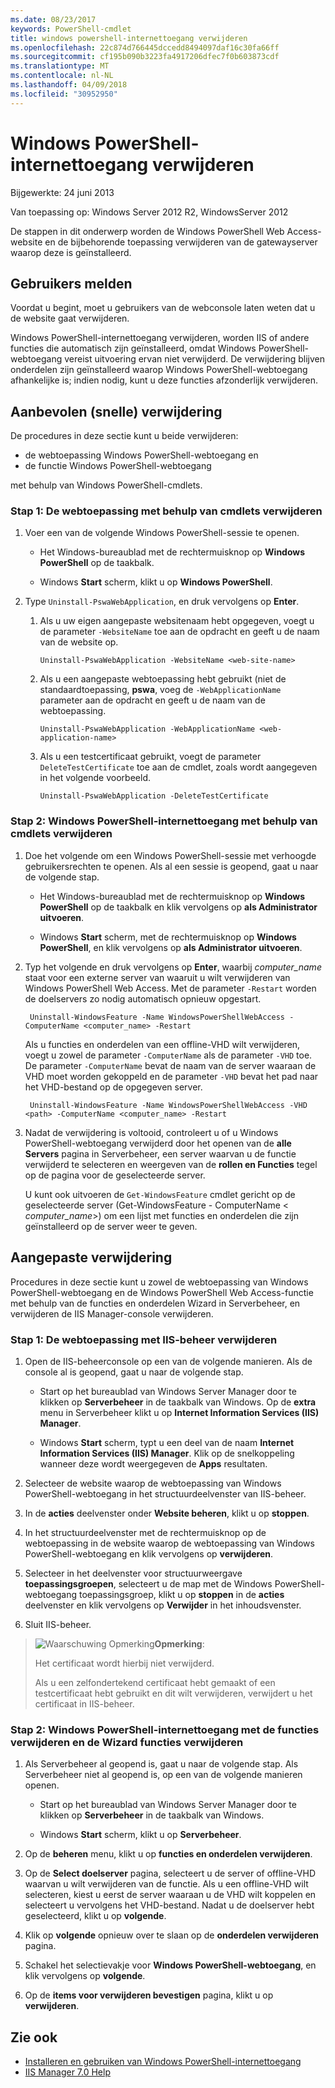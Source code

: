 ```yaml
---
ms.date: 08/23/2017
keywords: PowerShell-cmdlet
title: windows powershell-internettoegang verwijderen
ms.openlocfilehash: 22c874d766445dccedd8494097daf16c30fa66ff
ms.sourcegitcommit: cf195b090b3223fa4917206dfec7f0b603873cdf
ms.translationtype: MT
ms.contentlocale: nl-NL
ms.lasthandoff: 04/09/2018
ms.locfileid: "30952950"
---
```

# <a name="uninstall-windows-powershell-web-access"></a>Windows PowerShell-internettoegang verwijderen

Bijgewerkte: 24 juni 2013

Van toepassing op: Windows Server 2012 R2, WindowsServer 2012

De stappen in dit onderwerp worden de Windows PowerShell Web Access-website en de bijbehorende toepassing verwijderen van de gatewayserver waarop deze is geïnstalleerd.

## <a name="notify-users"></a>Gebruikers melden

Voordat u begint, moet u gebruikers van de webconsole laten weten dat u de website gaat verwijderen.

Windows PowerShell-internettoegang verwijderen, worden IIS of andere functies die automatisch zijn geïnstalleerd, omdat Windows PowerShell-webtoegang vereist uitvoering ervan niet verwijderd.
De verwijdering blijven onderdelen zijn geïnstalleerd waarop Windows PowerShell-webtoegang afhankelijke is; indien nodig, kunt u deze functies afzonderlijk verwijderen.

## <a name="recommended-quick-uninstallation"></a>Aanbevolen (snelle) verwijdering

De procedures in deze sectie kunt u beide verwijderen:

- de webtoepassing Windows PowerShell-webtoegang en
- de functie Windows PowerShell-webtoegang

met behulp van Windows PowerShell-cmdlets.

### <a name="step-1-delete-the-web-application-using-cmdlets"></a>Stap 1: De webtoepassing met behulp van cmdlets verwijderen

1. Voer een van de volgende Windows PowerShell-sessie te openen.

    -   Het Windows-bureaublad met de rechtermuisknop op **Windows PowerShell** op de taakbalk.

    -   Windows **Start** scherm, klikt u op **Windows PowerShell**.

2. Type `Uninstall-PswaWebApplication`, en druk vervolgens op **Enter**.
   1. Als u uw eigen aangepaste websitenaam hebt opgegeven, voegt u de parameter `-WebsiteName` toe aan de opdracht en geeft u de naam van de website op.

        `Uninstall-PswaWebApplication -WebsiteName <web-site-name>`
   1. Als u een aangepaste webtoepassing hebt gebruikt (niet de standaardtoepassing, **pswa**, voeg de `-WebApplicationName` parameter aan de opdracht en geeft u de naam van de webtoepassing.

        `Uninstall-PswaWebApplication -WebApplicationName <web-application-name>`
   1. Als u een testcertificaat gebruikt, voegt de parameter `DeleteTestCertificate` toe aan de cmdlet, zoals wordt aangegeven in het volgende voorbeeld.

        `Uninstall-PswaWebApplication -DeleteTestCertificate`

### <a name="step-2-uninstall-windows-powershell-web-access-using-cmdlets"></a>Stap 2: Windows PowerShell-internettoegang met behulp van cmdlets verwijderen

1. Doe het volgende om een Windows PowerShell-sessie met verhoogde gebruikersrechten te openen. Als al een sessie is geopend, gaat u naar de volgende stap.

    -   Het Windows-bureaublad met de rechtermuisknop op **Windows PowerShell** op de taakbalk en klik vervolgens op **als Administrator uitvoeren**.

    -   Windows **Start** scherm, met de rechtermuisknop op **Windows PowerShell**, en klik vervolgens op **als Administrator uitvoeren**.

1. Typ het volgende en druk vervolgens op **Enter**, waarbij *computer_name* staat voor een externe server van waaruit u wilt verwijderen van Windows PowerShell Web Access. Met de parameter `-Restart` worden de doelservers zo nodig automatisch opnieuw opgestart.

        Uninstall-WindowsFeature -Name WindowsPowerShellWebAccess -ComputerName <computer_name> -Restart

    Als u functies en onderdelen van een offline-VHD wilt verwijderen, voegt u zowel de parameter `-ComputerName` als de parameter `-VHD` toe. De parameter `-ComputerName` bevat de naam van de server waaraan de VHD moet worden gekoppeld en de parameter `-VHD` bevat het pad naar het VHD-bestand op de opgegeven server.

        Uninstall-WindowsFeature -Name WindowsPowerShellWebAccess -VHD <path> -ComputerName <computer_name> -Restart

1. Nadat de verwijdering is voltooid, controleert u of u Windows PowerShell-webtoegang verwijderd door het openen van de **alle Servers** pagina in Serverbeheer, een server waarvan u de functie verwijderd te selecteren en weergeven van de **rollen en Functies** tegel op de pagina voor de geselecteerde server.

    U kunt ook uitvoeren de `Get-WindowsFeature` cmdlet gericht op de geselecteerde server (Get-WindowsFeature - ComputerName &lt; *computer_name*&gt;) om een lijst met functies en onderdelen die zijn geïnstalleerd op de server weer te geven.

## <a name="custom-uninstallation"></a>Aangepaste verwijdering

Procedures in deze sectie kunt u zowel de webtoepassing van Windows PowerShell-webtoegang en de Windows PowerShell Web Access-functie met behulp van de functies en onderdelen Wizard in Serverbeheer, en verwijderen de IIS Manager-console verwijderen.

### <a name="step-1-delete-the-web-application-using-iis-manager"></a>Stap 1: De webtoepassing met IIS-beheer verwijderen


1. Open de IIS-beheerconsole op een van de volgende manieren. Als de console al is geopend, gaat u naar de volgende stap.

    -   Start op het bureaublad van Windows Server Manager door te klikken op **Serverbeheer** in de taakbalk van Windows. Op de **extra** menu in Serverbeheer klikt u op **Internet Information Services (IIS) Manager**.

    -   Windows **Start** scherm, typt u een deel van de naam **Internet Information Services (IIS) Manager**. Klik op de snelkoppeling wanneer deze wordt weergegeven de **Apps** resultaten.

1. Selecteer de website waarop de webtoepassing van Windows PowerShell-webtoegang in het structuurdeelvenster van IIS-beheer.

1. In de **acties** deelvenster onder **Website beheren**, klikt u op **stoppen**.

1. In het structuurdeelvenster met de rechtermuisknop op de webtoepassing in de website waarop de webtoepassing van Windows PowerShell-webtoegang en klik vervolgens op **verwijderen**.

1. Selecteer in het deelvenster voor structuurweergave **toepassingsgroepen**, selecteert u de map met de Windows PowerShell-webtoegang toepassingsgroep, klikt u op **stoppen** in de **acties** deelvenster en klik vervolgens op  **Verwijder** in het inhoudsvenster.

1. Sluit IIS-beheer.

> ![Waarschuwing Opmerking](images/SecurityNote.jpeg)**Opmerking**:
>
> Het certificaat wordt hierbij niet verwijderd.
>
> Als u een zelfondertekend certificaat hebt gemaakt of een testcertificaat hebt gebruikt en dit wilt verwijderen, verwijdert u het certificaat in IIS-beheer.

### <a name="step-2-uninstall-windows-powershell-web-access-using-the-remove-roles-and-features-wizard"></a>Stap 2: Windows PowerShell-internettoegang met de functies verwijderen en de Wizard functies verwijderen

1. Als Serverbeheer al geopend is, gaat u naar de volgende stap. Als Serverbeheer niet al geopend is, op een van de volgende manieren openen.

    -   Start op het bureaublad van Windows Server Manager door te klikken op **Serverbeheer** in de taakbalk van Windows.

    -   Windows **Start** scherm, klikt u op **Serverbeheer**.

1. Op de **beheren** menu, klikt u op **functies en onderdelen verwijderen**.

1. Op de **Select doelserver** pagina, selecteert u de server of offline-VHD waarvan u wilt verwijderen van de functie. Als u een offline-VHD wilt selecteren, kiest u eerst de server waaraan u de VHD wilt koppelen en selecteert u vervolgens het VHD-bestand. Nadat u de doelserver hebt geselecteerd, klikt u op **volgende**.

1. Klik op **volgende** opnieuw over te slaan op de **onderdelen verwijderen** pagina.

1. Schakel het selectievakje voor **Windows PowerShell-webtoegang**, en klik vervolgens op **volgende**.

1. Op de **items voor verwijderen bevestigen** pagina, klikt u op **verwijderen**.

## <a name="see-also"></a>Zie ook

- [Installeren en gebruiken van Windows PowerShell-internettoegang](install-and-use-windows-powershell-web-access.md)
- [IIS Manager 7.0 Help](https://technet.microsoft.com/library/cc732664.aspx)